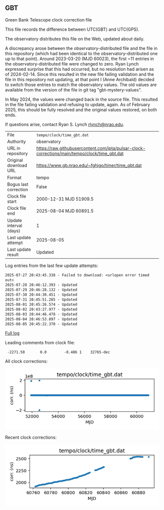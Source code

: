 
## GBT

Green Bank Telescope clock correction file

This file records the difference between UTC(GBT) and UTC(GPS).

The observatory distributes this file on the Web, updated about daily.

A discrepancy arose between the observatory-distributed file and the
file in this repository (which had been identical to the 
observatory-distributed one up to that point). Around 
2023-03-20 (MJD 60023), the first ~11 entries in the 
observatory-distributed file were changed to zero.
Ryan Lynch expressed surprise that this had occurred, but no
resolution had arisen as of 2024-02-14. Since this resulted in
the new file failing validation and the file in this repository
not updating, at that point I (Anne Archibald) decided to
switch those entries to match the observatory values. The old values
are available from the version of the file in git tag 
"gbt-mystery-values".

In May 2024, the values were changed back in the source file.
This resulted in the file failing validation and refusing to update,
again. As of February 2025, this should be fully resolved and the
original values restored, on both ends.

If questions arise, contact Ryan S. Lynch <rlynch@nrao.edu>.

|     |     |
|:--- |:--- |
| File | `tempo/clock/time_gbt.dat` |
| Authority | observatory |
| URL in repository | <https://raw.githubusercontent.com/ipta/pulsar-clock-corrections/main/tempo/clock/time_gbt.dat> |
| Original download URL | <https://www.gb.nrao.edu/~fghigo/timer/time_gbt.dat> |
| Format | tempo |
| Bogus last correction | False |
| Clock file start | 2000-12-31 MJD 51909.5 |
| Clock file end | 2025-08-04 MJD 60891.5 |
| Update interval (days) | 1 |
| Last update attempt | 2025-08-05 |
| Last update result | Updated |

Log entries from the last few update attempts:
```
2025-07-27 20:43:45.338 - Failed to download: <urlopen error timed out>
2025-07-28 20:46:12.393 - Updated
2025-07-29 20:46:28.132 - Updated
2025-07-30 20:44:30.451 - Updated
2025-07-31 20:45:51.285 - Updated
2025-08-01 20:45:26.574 - Updated
2025-08-02 20:43:27.977 - Updated
2025-08-03 20:44:46.478 - Updated
2025-08-04 20:46:53.897 - Updated
2025-08-05 20:45:22.370 - Updated
```
[Full log](https://raw.githubusercontent.com/ipta/pulsar-clock-corrections/main/log/tempo/clock/time_gbt.dat.log)

Leading comments from clock file:

     -2271.50       0.0        -0.486 1    32765-dec



All clock corrections:

![plot of all clock corrections](time_gbt.dat.png "All corrections")

Recent clock corrections:

![plot of recent clock corrections](time_gbt.dat.short.png "Recent corrections")

